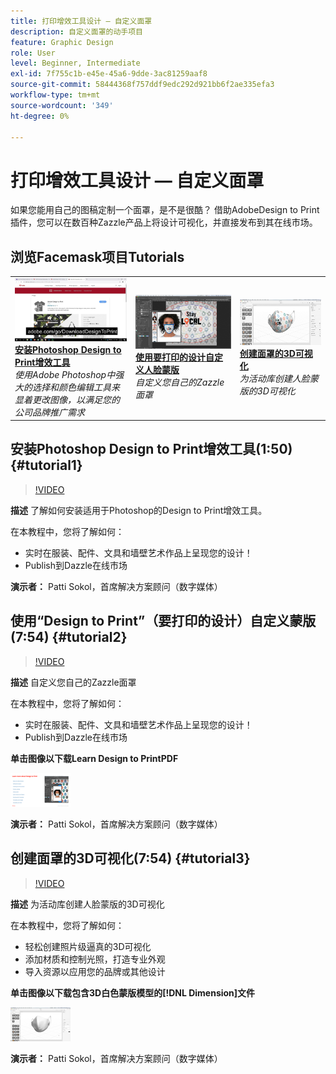 ```yaml
---
title: 打印增效工具设计 — 自定义面罩
description: 自定义面罩的动手项目
feature: Graphic Design
role: User
level: Beginner, Intermediate
exl-id: 7f755c1b-e45e-45a6-9dde-3ac81259aaf8
source-git-commit: 58444368f757ddf9edc292d921bb6f2ae335efa3
workflow-type: tm+mt
source-wordcount: '349'
ht-degree: 0%

---
```


# 打印增效工具设计 — 自定义面罩

如果您能用自己的图稿定制一个面罩，是不是很酷？ 借助AdobeDesign to Print插件，您可以在数百种Zazzle产品上将设计可视化，并直接发布到其在线市场。

## 浏览Facemask项目Tutorials

<table style="table-layout:fixed">
<tr>
 <td>
   <a href="handsonproject.md#tutorial1">
      <img alt="安装Photoshop Design to Print增效工具" src="../assets/d2p_install_sokol_thumbnail.jpg" />
   </a>
    <div>
   <a href="handsonproject.md#tutorial1"><strong>安装Photoshop Design to Print增效工具</strong></a>
    </div>
    <em>使用Adobe Photoshop中强大的选择和颜色编辑工具来显着更改图像，以满足您的公司品牌推广需求</em>
    <br>
  </td>
  <td>
    <a href="handsonproject.md#tutorial2">
        <img alt="使用要打印的设计自定义人脸蒙版" src="../assets/d2p_faceMask_sokol_thumbnail.jpg" />
    </a>
    <div>
    <a href="handsonproject.md#tutorial2"><strong>使用要打印的设计自定义人脸蒙版</strong></a>
    </div>
    <em>自定义您自己的Zazzle面罩</em>
    <br>
  </td>
  <td>
    <a href="handsonproject.md#tutorial3">
      <img alt="创建脸部蒙版的3D可视化" src="../assets/DN_faceMaskShare_sokol_thumbnail.jpg" />
   </a>
    <div>
   <a href="handsonproject.md#tutorial3"><strong>创建面罩的3D可视化</strong></a>
    </div>
    <em>为活动库创建人脸蒙版的3D可视化</em>
    <br>
  </td>
</tr>
</table>

## 安装Photoshop Design to Print增效工具(1:50) {#tutorial1}

>[!VIDEO](https://video.tv.adobe.com/v/327096?hidetitle=true)

**描述**
了解如何安装适用于Photoshop的Design to Print增效工具。

在本教程中，您将了解如何：
* 实时在服装、配件、文具和墙壁艺术作品上呈现您的设计！
* Publish到Dazzle在线市场

**演示者：**
Patti Sokol，首席解决方案顾问（数字媒体）

## 使用“Design to Print”（要打印的设计）自定义蒙版(7:54) {#tutorial2}

>[!VIDEO](https://video.tv.adobe.com/v/327097?hidetitle=true)

**描述**
自定义您自己的Zazzle面罩

在本教程中，您将了解如何：
* 实时在服装、配件、文具和墙壁艺术作品上呈现您的设计！
* Publish到Dazzle在线市场

**单击图像以下载Learn Design to PrintPDF**

[![学习打印设计](../assets/LearnDesigntoPrint_96.png)](../assets/LearnDesigntoPrint.pdf)

**演示者：**
Patti Sokol，首席解决方案顾问（数字媒体）

## 创建面罩的3D可视化(7:54) {#tutorial3}

>[!VIDEO](https://video.tv.adobe.com/v/327098?hidetitle=true)

**描述**
为活动库创建人脸蒙版的3D可视化

在本教程中，您将了解如何：
* 轻松创建照片级逼真的3D可视化
* 添加材质和控制光照，打造专业外观
* 导入资源以应用您的品牌或其他设计

**单击图像以下载包含3D白色蒙版模型的[!DNL Dimension]文件**

[![比较图像](../assets/whitemask_96.png)](https://stock.adobe.com/search/3d-assets?load_type=search&amp;native_visual_search=&amp;similar_content_id=&amp;is_recent_search=&amp;search_type=usertyped&amp;k=face+mask&amp;asset_id=324075591)

**演示者：**
Patti Sokol，首席解决方案顾问（数字媒体）
